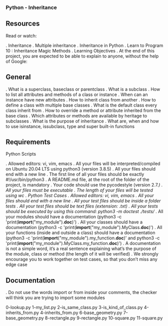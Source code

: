 ### Python - Inheritance

## Resources
Read or watch:

. Inheritance
. Multiple inheritance
. Inheritance in Python
. Learn to Program 10 : Inheritance Magic Methods
. Learning Objectives
. At the end of this project, you are expected to be able to explain to anyone, without the help of Google:

## General

. What is a superclass, baseclass or parentclass
. What is a subclass
. How to list all attributes and methods of a class or instance
. When can an instance have new attributes
. How to inherit class from another
. How to define a class with multiple base classes
. What is the default class every class inherit from
. How to override a method or attribute inherited from the base class
. Which attributes or methods are available by heritage to subclasses
. What is the purpose of inheritance
. What are, when and how to use isinstance, issubclass, type and super built-in functions

## Requirements

Python Scripts

. Allowed editors: vi, vim, emacs
. All your files will be interpreted/compiled on Ubuntu 20.04 LTS using python3 (version 3.8.5)
. All your files should end with a new line
. The first line of all your files should be exactly #!/usr/bin/python3
. A README.md file, at the root of the folder of the project, is mandatory
. Your code should use the pycodestyle (version 2.7.*)
. All your files must be executable
. The length of your files will be tested using wc
. Python Test Cases
. Allowed editors: vi, vim, emacs
. All your files should end with a new line
. All your test files should be inside a folder tests
. All your test files should be text files (extension: .txt)
. All your tests should be executed by using this command: python3 -m doctest ./tests/*
. All your modules should have a documentation (python3 -c 'print(__import__("my_module").__doc__)')
. All your classes should have a documentation (python3 -c 'print(__import__("my_module").MyClass.__doc__)')
. All your functions (inside and outside a class) should have a documentation (python3 -c 'print(__import__("my_module").my_function.__doc__)' and python3 -c 'print(__import__("my_module").MyClass.my_function.__doc__)')
. A documentation is not a simple word, it’s a real sentence explaining what’s the purpose of the module, class or method (the length of it will be verified)
. We strongly encourage you to work together on test cases, so that you don’t miss any edge case

## Documentation

. Do not use the words import or from inside your comments, the checker will think you are trying to import some modules

0-lookup.py
1-my_list.py
2-is_same_class.py
3-is_kind_of_class.py
4-inherits_from.py
4-inherits_from.py
6-base_geometry.py
7-base_geometry.py
8-rectangle.py
9-rectangle.py
10-square.py
11-square.py
